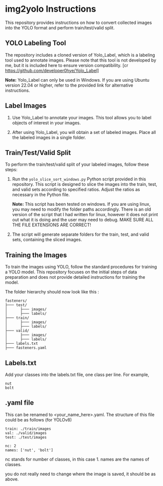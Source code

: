 # img2yolo Instructions

This repository provides instructions on how to convert collected images into the YOLO format and perform train/test/valid split.

## YOLO Labeling Tool

The repository includes a cloned version of Yolo_Label, which is a labeling tool used to annotate images. Please note that this tool is not developed by me, but it is included here to ensure version compatibility. [cr https://github.com/developer0hye/Yolo_Label]   

**Note:** Yolo_Label can only be used in Windows. If you are using Ubuntu version 22.04 or higher, refer to the provided link for alternative instructions.

## Label Images

1. Use Yolo_Label to annotate your images. This tool allows you to label objects of interest in your images.

2. After using Yolo_Label, you will obtain a set of labeled images. Place all the labeled images in a single folder.

## Train/Test/Valid Split

To perform the train/test/valid split of your labeled images, follow these steps:

1. Run the `yolo_slice_sort_windows.py` Python script provided in this repository. This script is designed to slice the images into the train, test, and valid sets according to specified ratios. Adjust the ratios as necessary in the Python file.

   **Note:** This script has been tested on windows. If you are using linux, you may need to modify the folder paths accordingly. There is an old version of the script that I had written for linux, however it does not print out what it is doing and the user may need to debug. MAKE SURE ALL THE FILE EXTENSIONS ARE CORRECT!

2. The script will generate separate folders for the train, test, and valid sets, containing the sliced images.

## Training the Images

To train the images using YOLO, follow the standard procedures for training a YOLO model. This repository focuses on the initial steps of data preparation and does not provide detailed instructions for training the model.

The folder hierarchy should now look like this :
```
fasteners/
├─── test/
│      ├─── images/
│      ├─── labels/
├─── train/
│      ├─── images/
│      ├─── labels/
├─── valid/
│      ├─── images/
│      ├─── labels/
├─── labels.txt
├─── fasteners.yaml

```

## Labels.txt

Add your classes into the labels.txt file, one class per line. For example,
```
nut
bolt
```

## .yaml file

This can be renamed to <your_name_here>.yaml. The structure of this file could be as follows (for YOLOv8)
```
train: ./train/images
val: ./valid/images
test: ./test/images

nc: 2
names: ['nut', 'bolt']
```

nc stands for number of classes, in this case 1. 
names are the names of classes.

you do not really need to change where the image is saved, it should be as above.
